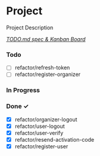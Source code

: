# Project

Project Description

<em>[TODO.md spec & Kanban Board](https://bit.ly/3fCwKfM)</em>

### Todo

- [ ] refactor/refresh-token
- [ ] refactor/register-organizer

### In Progress

### Done ✓

- [x] refactor/organizer-logout
- [x] refactor/user-logout
- [x] refactor/user-verify
- [x] refactor/resend-activation-code
- [x] refactor/register-user
